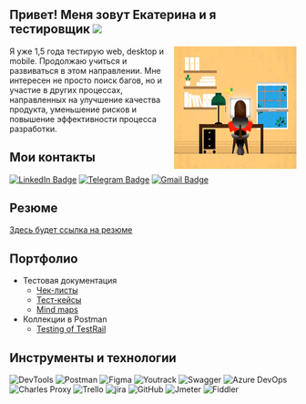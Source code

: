 <h2> Привет! Меня зовут Екатерина и я тестировщик <img src="https://github.com/blackcater/blackcater/raw/main/images/Hi.gif" height="32" /> </h2>

<img align="right" alt="GIF" height="215" width="215" src="JXA0.gif" />

Я уже 1,5 года тестирую web, desktop и mobile. Продолжаю учиться и развиваться в этом направлении.
Мне интересен не просто поиск багов, но и участие в других процессах, направленных на улучшение качества продукта, уменьшение рисков и повышение эффективности процесса разработки.

## Мои контакты

[![LinkedIn Badge](https://img.shields.io/badge/-eshlemina-blue?style=flat&logo=LinkedIn&logoColor=white)](https://www.linkedin.com/in/eshlemina/) [![Telegram Badge](https://img.shields.io/badge/-@eshlemina-2CA5E0?style=flat&logo=telegram&logoColor=white)](https://t.me/eshlemina) [![Gmail Badge](https://img.shields.io/badge/-Gmail-red?style=flat&logo=Gmail&logoColor=white)](mailto:e.v.shlemina@gmail.com)
 


## Резюме

[Здесь будет сcылка на резюме](https://ссылочку_сюда)

## Портфолио 
- Тестовая документация
  -  [Чек-листы](https://drive.google.com/drive/folders/1-Bjkh0V8ndlIXZgcPPt3rcX4TUcOTLd4?usp=drive_link)
  -  [Тест-кейсы](https://drive.google.com/drive/folders/1LPinIRfzVKEm-DoQBEoa3TD1bNEX4KP7?usp=drive_link)
  -  [Mind maps](https://drive.google.com/drive/folders/1CH0RC7PiX1iY0rYDvYKHyu0lb8Y9lnd1?usp=drive_link)
- Коллекции в Postman 
  -  [Testing of TestRail](https://drive.google.com/drive/folders/1ElyMGOgrzNICtk0kXWAoc2Uaz0aR5p3P?usp=drive_link)
  

## Инструменты и технологии
 <div> 

<img alt="DevTools" src="https://img.shields.io/badge/DevTools-dcdcdc?style=for-the-badge&logo=googlechrome"> 
<img alt="Postman" src="https://img.shields.io/badge/Postman-dcdcdc?style=for-the-badge&logo=postman"> 
<img alt="Figma" src="https://img.shields.io/badge/Figma-dcdcdc?style=for-the-badge&logo=figma"> 
<img alt="Youtrack" src="https://img.shields.io/badge/Youtrack-dcdcdc?style=for-the-badge&logo=youtrack"> 
<img alt="Swagger" src="https://img.shields.io/badge/Swagger-dcdcdc?style=for-the-badge&logo=swagger"> 
<img alt="Azure DevOps" src="https://img.shields.io/badge/Azure DevOps-dcdcdc?style=for-the-badge&logo=azure devops">
<img alt="Charles Proxy" src="https://img.shields.io/badge/Charles Proxy-dcdcdc?style=for-the-badge&logo=charles proxy">
<img alt="Trello" src="https://img.shields.io/badge/Trello-dcdcdc?style=for-the-badge&logo=trello">
<img alt="jira" src="https://img.shields.io/badge/Jira-dcdcdc?style=for-the-badge&logo=jira">
<img alt="GitHub" src="https://img.shields.io/badge/Github-dcdcdc?style=for-the-badge&logo=github">
<img alt="Jmeter" src="https://img.shields.io/badge/Jmeter-dcdcdc?style=for-the-badge&logo=jmeter">
<img alt="Fiddler" src="https://img.shields.io/badge/Fiddler-dcdcdc?style=for-the-badge&logo=fiddler">

</div>

<br>




